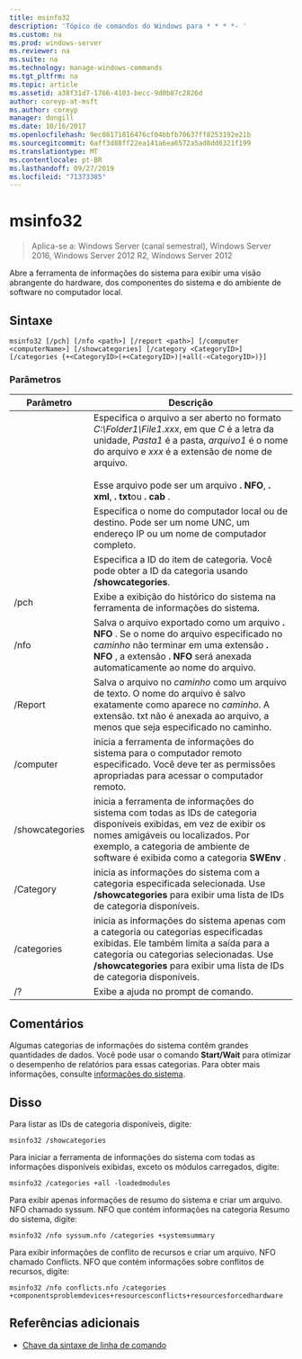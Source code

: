 ```yaml
---
title: msinfo32
description: 'Tópico de comandos do Windows para * * * *- '
ms.custom: na
ms.prod: windows-server
ms.reviewer: na
ms.suite: na
ms.technology: manage-windows-commands
ms.tgt_pltfrm: na
ms.topic: article
ms.assetid: a38f31d7-1766-4103-becc-9d0b87c2826d
author: coreyp-at-msft
ms.author: coreyp
manager: dongill
ms.date: 10/16/2017
ms.openlocfilehash: 9ec08171816476cf04bbfb70637ff8253192e21b
ms.sourcegitcommit: 6aff3d88ff22ea141a6ea6572a5ad8dd6321f199
ms.translationtype: MT
ms.contentlocale: pt-BR
ms.lasthandoff: 09/27/2019
ms.locfileid: "71373385"
---
```

# <a name="msinfo32"></a>msinfo32

>Aplica-se a: Windows Server (canal semestral), Windows Server 2016, Windows Server 2012 R2, Windows Server 2012

Abre a ferramenta de informações do sistema para exibir uma visão abrangente do hardware, dos componentes do sistema e do ambiente de software no computador local. 
## <a name="syntax"></a>Sintaxe
```
msinfo32 [/pch] [/nfo <path>] [/report <path>] [/computer <computerName>] [/showcategories] [/category <CategoryID>] [/categories {+<CategoryID>(+<CategoryID>)|+all(-<CategoryID>)}]
```
### <a name="parameters"></a>Parâmetros

|    Parâmetro    |                                                                                                                                 Descrição                                                                                                                                  |
|-----------------|------------------------------------------------------------------------------------------------------------------------------------------------------------------------------------------------------------------------------------------------------------------------------|
|     <path>      | Especifica o arquivo a ser aberto no formato *C:\Folder1\File1.xxx*, em que *C* é a letra da unidade, *Pasta1* é a pasta, *arquivo1* é o nome do arquivo e *xxx* é a extensão de nome de arquivo.<br /><br />Esse arquivo pode ser um arquivo **. NFO**, **. xml**, **. txt**ou **. cab** . |
| <computerName>  |                                                                             Especifica o nome do computador local ou de destino. Pode ser um nome UNC, um endereço IP ou um nome de computador completo.                                                                              |
|  <CategoryID>   |                                                                                     Especifica a ID do item de categoria. Você pode obter a ID da categoria usando **/showcategories**.                                                                                      |
|      /pch       |                                                                                                       Exibe a exibição do histórico do sistema na ferramenta de informações do sistema.                                                                                                       |
|      /nfo       |                                     Salva o arquivo exportado como um arquivo **. NFO** . Se o nome do arquivo especificado no *caminho* não terminar em uma extensão **. NFO** , a extensão **. NFO** será anexada automaticamente ao nome do arquivo.                                      |
|     /Report     |                                               Salva o arquivo no *caminho* como um arquivo de texto. O nome do arquivo é salvo exatamente como aparece no *caminho*. A extensão. txt não é anexada ao arquivo, a menos que seja especificado no caminho.                                                |
|    /computer    |                                                                inicia a ferramenta de informações do sistema para o computador remoto especificado. Você deve ter as permissões apropriadas para acessar o computador remoto.                                                                |
| /showcategories |                         inicia a ferramenta de informações do sistema com todas as IDs de categoria disponíveis exibidas, em vez de exibir os nomes amigáveis ou localizados. Por exemplo, a categoria de ambiente de software é exibida como a categoria **SWEnv** .                         |
|    /Category    |                                                                     inicia as informações do sistema com a categoria especificada selecionada. Use **/showcategories** para exibir uma lista de IDs de categoria disponíveis.                                                                     |
|   /categories   |                          inicia as informações do sistema apenas com a categoria ou categorias especificadas exibidas. Ele também limita a saída para a categoria ou categorias selecionadas. Use **/showcategories** para exibir uma lista de IDs de categoria disponíveis.                          |
|       /?        |                                                                                                                     Exibe a ajuda no prompt de comando.                                                                                                                     |

## <a name="remarks"></a>Comentários
Algumas categorias de informações do sistema contêm grandes quantidades de dados. Você pode usar o comando **Start/Wait** para otimizar o desempenho de relatórios para essas categorias. Para obter mais informações, consulte [informações do sistema](https://technet.microsoft.com/library/cc783305(v=ws.10).aspx).
## <a name="BKMK_Examples"></a>Disso
Para listar as IDs de categoria disponíveis, digite:
```
msinfo32 /showcategories
```
Para iniciar a ferramenta de informações do sistema com todas as informações disponíveis exibidas, exceto os módulos carregados, digite:
```
msinfo32 /categories +all -loadedmodules
```
Para exibir apenas informações de resumo do sistema e criar um arquivo. NFO chamado syssum. NFO que contém informações na categoria Resumo do sistema, digite:
```
msinfo32 /nfo syssum.nfo /categories +systemsummary
```
Para exibir informações de conflito de recursos e criar um arquivo. NFO chamado Conflicts. NFO que contém informações sobre conflitos de recursos, digite:
```
msinfo32 /nfo conflicts.nfo /categories    +componentsproblemdevices+resourcesconflicts+resourcesforcedhardware
```
## <a name="additional-references"></a>Referências adicionais
-   [Chave da sintaxe de linha de comando](command-line-syntax-key.md)

